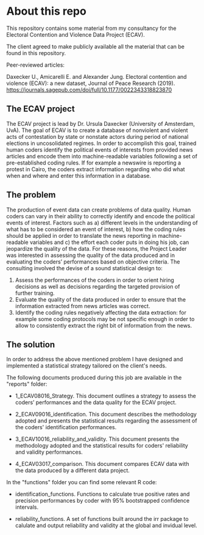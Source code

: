 # About this repo

This repository contains some material from my consultancy for the Electoral Contention and Violence Data Project (ECAV).

The client agreed to make publicly available all the material that can be found in this repository.

Peer-reviewed articles:

Daxecker U., Amicarelli E. and Alexander Jung. Electoral contention and violence (ECAV): a new dataset, Journal of Peace Research (2019). https://journals.sagepub.com/doi/full/10.1177/0022343318823870

## The ECAV project

The ECAV project is lead by Dr. Ursula Daxecker (University of Amsterdam, UvA). The goal of ECAV is to create a database of nonviolent and violent acts of contestation by state or nonstate actors during period of national elections in uncosolidated regimes. In order to accomplish this goal, trained human coders identify the political events of interests from provided news articles and encode them into machine-readable variables following a set of pre-established coding rules. If for example a newswire is reporting a protest in Cairo, the coders extract information regarding who did what when and where and enter this information in a database.

## The problem

The production of event data can create problems of data quality. Human coders
can vary in their ability to correctly identify and encode the political events of interest. Factors such as a) different levels in the understanding of what has to be considered an event of interest, b) how the coding rules should be applied in order to translate the news reporting in machine-readable variables and c) the effort each coder puts in doing his job, can jeopardize
the quality of the data. For these reasons, the Project Leader was interested in assessing the quality of the data produced and in evaluating the coders’ performances based on objective criteria.
The consulting involved the devise of a sound statistical design to:
1) Assess the performances of the coders in order to orient hiring decisions as well as decisions regarding the targeted provision of further training.
2) Evaluate the quality of the data produced in order to ensure that the information extracted from news articles was correct.
3) Identify the coding rules negatively affecting the data extraction: for example some coding protocols may be not specific enough in order to allow to consistently extract the right bit of information from the news.

## The solution

In order to address the above mentioned problem I have designed and implemented a statistical strategy tailored on the client's needs. 

The following documents produced during this job are available in the "reports" folder:

- 1_ECAV08016_Strategy. This document outlines a strategy to assess the coders’ performances and the data quality for the ECAV project.

- 2_ECAV09016_identification. This document describes the methodology adopted and presents the statistical results regarding the assessment of the coders' identification performances.

- 3_ECAV10016_reliability_and_validity. This document presents the methodology adopted and the statistical results for coders' reliability and validity performances.

- 4_ECAV03017_comparison. This document compares ECAV data with the data produced by a different data project.

In the "functions" folder you can find some relevant R code:

- identification_functions. Functions to calculate true positive rates and precision performances by coder with 95% bootstrapped confidence intervals.

- reliability_functions. A set of functions built around the irr package to calulate and output reliability and validity at the global and invidual level.
